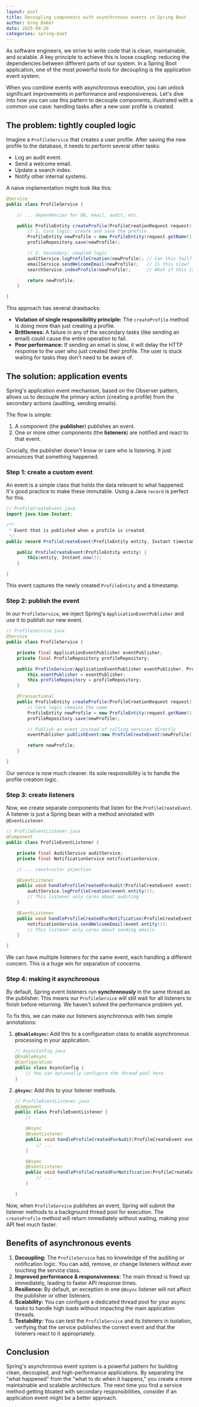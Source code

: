 ```yaml
---
layout: post
title: Decoupling components with asynchronous events in Spring Boot
author: Greg Baker
date: 2025-09-26
categories: spring-boot
---
```


As software engineers, we strive to write code that is clean, maintainable, and
scalable. A key principle to achieve this is loose coupling: reducing the
dependencies between different parts of our system. In a Spring Boot
application, one of the most powerful tools for decoupling is the application
event system.

When you combine events with asynchronous execution, you can unlock significant
improvements in performance and responsiveness. Let's dive into how you can use
this pattern to decouple components, illustrated with a common use case:
handling tasks after a new user profile is created.

## The problem: tightly coupled logic

Imagine a `ProfileService` that creates a user profile. After saving the new
profile to the database, it needs to perform several other tasks:
- Log an audit event.
- Send a welcome email.
- Update a search index.
- Notify other internal systems.

A naive implementation might look like this:

``` java
@Service
public class ProfileService {

    // ... dependencies for DB, email, audit, etc.

    public ProfileEntity createProfile(ProfileCreationRequest request) {
        // 1. Core logic: create and save the profile
        ProfileEntity newProfile = new ProfileEntity(request.getName(), request.getEmail());
        profileRepository.save(newProfile);

        // 2. Secondary, coupled logic
        auditService.logProfileCreation(newProfile); // Can this fail?
        emailService.sendWelcomeEmail(newProfile);   // Is this slow?
        searchService.indexProfile(newProfile);      // What if this is down?

        return newProfile;
    }

}
```

This approach has several drawbacks:
- **Violation of single responsibility principle:**
  The `createProfile` method is doing more than just creating a profile.
- **Brittleness:**
  A failure in any of the secondary tasks (like sending an email) could cause
  the entire operation to fail.
- **Poor performance:**
  If sending an email is slow, it will delay the HTTP response to the user who
  just created their profile. The user is stuck waiting for tasks they don't
  need to be aware of.

## The solution: application events

Spring's application event mechanism, based on the Observer pattern, allows us
to decouple the primary action (creating a profile) from the secondary actions
(auditing, sending emails).

The flow is simple:
1. A component (the **publisher**) publishes an event.
2. One or more other components (the **listeners**) are notified and react to
   that event.

Crucially, the publisher doesn't know or care who is listening. It just
announces that something happened.

### Step 1: create a custom event

An event is a simple class that holds the data relevant to what happened. It's
good practice to make these immutable. Using a Java `record` is perfect for
this.

```java
// ProfileCreateEvent.java
import java.time.Instant;

/**
 * Event that is published when a profile is created.
 */
public record ProfileCreateEvent(ProfileEntity entity, Instant timestamp) {

    public ProfileCreateEvent(ProfileEntity entity) {
        this(entity, Instant.now());
    }

}
```

This event captures the newly created `ProfileEntity` and a timestamp.

### Step 2: publish the event

In our `ProfileService`, we inject Spring's `ApplicationEventPublisher` and use
it to publish our new event.

```java
// ProfileService.java
@Service
public class ProfileService {

    private final ApplicationEventPublisher eventPublisher;
    private final ProfileRepository profileRepository;

    public ProfileService(ApplicationEventPublisher eventPublisher, ProfileRepository profileRepository) {
        this.eventPublisher = eventPublisher;
        this.profileRepository = profileRepository;
    }

    @Transactional
    public ProfileEntity createProfile(ProfileCreationRequest request) {
        // Core logic remains the same
        ProfileEntity newProfile = new ProfileEntity(request.getName(), request.getEmail());
        profileRepository.save(newProfile);

        // Publish an event instead of calling services directly
        eventPublisher.publishEvent(new ProfileCreateEvent(newProfile));

        return newProfile;
    }

}
```

Our service is now much cleaner. Its sole responsibility is to handle the
profile creation logic.

### Step 3: create listeners

Now, we create separate components that listen for the `ProfileCreateEvent`. A
listener is just a Spring bean with a method annotated with `@EventListener`.

```java
// ProfileEventListener.java
@Component
public class ProfileEventListener {

    private final AuditService auditService;
    private final NotificationService notificationService;

    // ... constructor injection

    @EventListener
    public void handleProfileCreatedForAudit(ProfileCreateEvent event) {
        auditService.logProfileCreation(event.entity());
        // This listener only cares about auditing
    }

    @EventListener
    public void handleProfileCreatedForNotification(ProfileCreateEvent event) {
        notificationService.sendWelcomeEmail(event.entity());
        // This listener only cares about sending emails
    }

}
```

We can have multiple listeners for the same event, each handling a different
concern. This is a huge win for separation of concerns.

### Step 4: making it asynchronous

By default, Spring event listeners run **synchronously** in the same thread as
the publisher. This means our `ProfileService` will still wait for all listeners
to finish before returning. We haven't solved the performance problem yet.

To fix this, we can make our listeners asynchronous with two simple annotations:

1. **`@EnableAsync`:**
   Add this to a configuration class to enable asynchronous processing in your
   application.

    ``` java
    // AsyncConfig.java
    @EnableAsync
    @Configuration
    public class AsyncConfig {
        // You can optionally configure the thread pool here
    }
    ```

2. **`@Async`:**
   Add this to your listener methods.

    ``` java
    // ProfileEventListener.java
    @Component
    public class ProfileEventListener {
        // ...

        @Async
        @EventListener
        public void handleProfileCreatedForAudit(ProfileCreateEvent event) {
            // ...
        }

        @Async
        @EventListener
        public void handleProfileCreatedForNotification(ProfileCreateEvent event) {
            // ...
        }

    }
    ```

Now, when `ProfileService` publishes an event, Spring will submit the listener
methods to a background thread pool for execution. The `createProfile` method
will return immediately without waiting, making your API feel much faster.

## Benefits of asynchronous events

1. **Decoupling:**
   The `ProfileService` has no knowledge of the auditing or notification logic.
   You can add, remove, or change listeners without ever touching the service
   class.
1. **Improved performance & responsiveness:**
   The main thread is freed up immediately, leading to faster API response
   times.
1. **Resilience:**
   By default, an exception in one `@Async` listener will not affect the
   publisher or other listeners.
1. **Scalability:**
   You can configure a dedicated thread pool for your async tasks to handle high
   loads without impacting the main application threads.
1. **Testability:**
   You can test the `ProfileService` and its listeners in isolation, verifying
   that the service publishes the correct event and that the listeners react to
   it appropriately.

## Conclusion

Spring's asynchronous event system is a powerful pattern for building clean,
decoupled, and high-performance applications. By separating the "what happened"
from the "what to do when it happens," you create a more maintainable and
scalable architecture. The next time you find a service method getting bloated
with secondary responsibilities, consider if an application event might be a
better approach.
